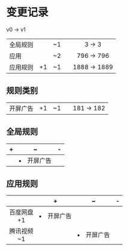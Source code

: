 # 变更记录

v0 -> v1

||||||
|-|:-:|:-:|:-:|:-:|
|全局规则||~1||3 -> 3|
|应用||~2||796 -> 796|
|应用规则|+1|~1||1888 -> 1889|

## 规则类别

||||||
|-|:-:|:-:|:-:|:-:|
|开屏广告|+1|~1||181 -> 182|

## 全局规则

|+|~|-|
|-|-|-|
||<li>开屏广告||

## 应用规则

||+|~|-|
|:-:|-|-|-|
|百度网盘<br>+1|<li>开屏广告|||
|腾讯视频<br>~1||<li>开屏广告||
